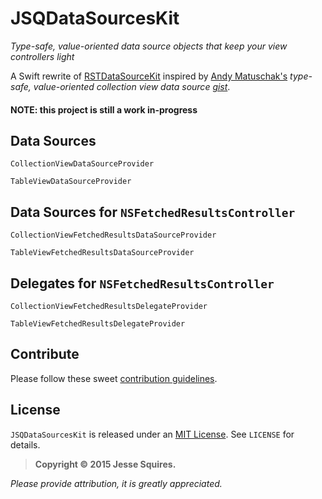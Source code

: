 # JSQDataSourcesKit

*Type-safe, value-oriented data source objects that keep your view controllers light*

A Swift rewrite of [RSTDataSourceKit](https://github.com/rosettastone/RSTDataSourceKit) inspired by [Andy Matuschak's](https://github.com/andymatuschak) *type-safe, value-oriented collection view data source [gist](https://gist.github.com/andymatuschak/f1e1691fa1a327468f8e)*. 

#### NOTE: this project is still a work in-progress

## Data Sources

`CollectionViewDataSourceProvider`

`TableViewDataSourceProvider`

## Data Sources for `NSFetchedResultsController`

`CollectionViewFetchedResultsDataSourceProvider`

`TableViewFetchedResultsDataSourceProvider`

## Delegates for `NSFetchedResultsController`

`CollectionViewFetchedResultsDelegateProvider`

`TableViewFetchedResultsDelegateProvider`

## Contribute

Please follow these sweet [contribution guidelines](https://github.com/jessesquires/HowToContribute).

## License

`JSQDataSourcesKit` is released under an [MIT License][mitLink]. See `LICENSE` for details.

>**Copyright &copy; 2015 Jesse Squires.**

*Please provide attribution, it is greatly appreciated.*

[mitLink]:http://opensource.org/licenses/MIT
